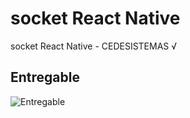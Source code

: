 # socket React Native
socket React Native - CEDESISTEMAS √

## Entregable
![Entregable](https://github.com/alexlondon07/socketReactNative/blob/master/gif/socket.gif)